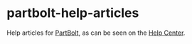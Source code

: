 # partbolt-help-articles
Help articles for [PartBolt](https://partbolt.com), as can be seen on the [Help Center](https://help.partbolt.com).